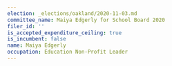 ```yaml
---
election: _elections/oakland/2020-11-03.md
committee_name: Maiya Edgerly for School Board 2020
filer_id: ''
is_accepted_expenditure_ceiling: true
is_incumbent: false
name: Maiya Edgerly
occupation: Education Non-Profit Leader
---
```

